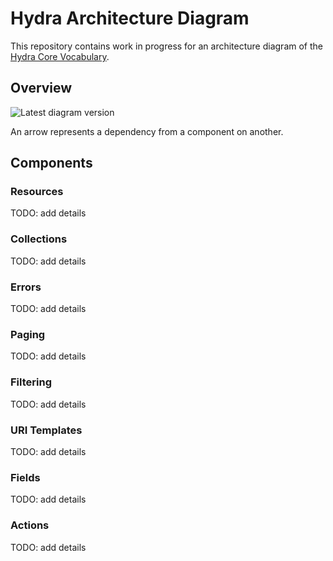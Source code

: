 # Hydra Architecture Diagram

This repository contains work in progress for an architecture diagram of the [Hydra Core Vocabulary](http://www.hydra-cg.com/spec/latest/core/).

## Overview

![Latest diagram version](https://rubenverborgh.github.io/Hydra-Architecture-Diagram/hydra-architecture-diagram.svg)

An arrow represents a dependency from a component on another.

## Components

### Resources
TODO: add details

### Collections
TODO: add details

### Errors
TODO: add details

### Paging
TODO: add details

### Filtering
TODO: add details

### URI Templates
TODO: add details

### Fields
TODO: add details

### Actions
TODO: add details
